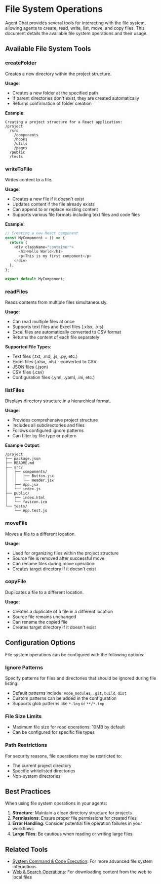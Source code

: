 # File System Operations

Agent Chat provides several tools for interacting with the file system, allowing agents to create, read, write, list, move, and copy files. This document details the available file system operations and their usage.

## Available File System Tools

### createFolder

Creates a new directory within the project structure.

**Usage**:
- Creates a new folder at the specified path
- If parent directories don't exist, they are created automatically
- Returns confirmation of folder creation

**Example**:
```
Creating a project structure for a React application:
/project
  /src
    /components
    /hooks
    /utils
    /pages
  /public
  /tests
```

### writeToFile

Writes content to a file.

**Usage**:
- Creates a new file if it doesn't exist
- Updates content if the file already exists
- Can append to or replace existing content
- Supports various file formats including text files and code files

**Example**:
```javascript
// Creating a new React component
const MyComponent = () => {
  return (
    <div className="container">
      <h1>Hello World</h1>
      <p>This is my first component</p>
    </div>
  );
};

export default MyComponent;
```

### readFiles

Reads contents from multiple files simultaneously.

**Usage**:
- Can read multiple files at once
- Supports text files and Excel files (.xlsx, .xls)
- Excel files are automatically converted to CSV format
- Returns the content of each file separately

**Supported File Types**:
- Text files (.txt, .md, .js, .py, etc.)
- Excel files (.xlsx, .xls) - converted to CSV
- JSON files (.json)
- CSV files (.csv)
- Configuration files (.yml, .yaml, .ini, etc.)

### listFiles

Displays directory structure in a hierarchical format.

**Usage**:
- Provides comprehensive project structure
- Includes all subdirectories and files
- Follows configured ignore patterns
- Can filter by file type or pattern

**Example Output**:
```
/project
├── package.json
├── README.md
├── src/
│   ├── components/
│   │   ├── Button.jsx
│   │   └── Header.jsx
│   ├── App.jsx
│   └── index.js
├── public/
│   ├── index.html
│   └── favicon.ico
└── tests/
    └── App.test.js
```

### moveFile

Moves a file to a different location.

**Usage**:
- Used for organizing files within the project structure
- Source file is removed after successful move
- Can rename files during move operation
- Creates target directory if it doesn't exist

### copyFile

Duplicates a file to a different location.

**Usage**:
- Creates a duplicate of a file in a different location
- Source file remains unchanged
- Can rename the copied file
- Creates target directory if it doesn't exist

## Configuration Options

File system operations can be configured with the following options:

### Ignore Patterns

Specify patterns for files and directories that should be ignored during file listing:

- Default patterns include: `node_modules`, `.git`, `build`, `dist`
- Custom patterns can be added in the configuration
- Supports glob patterns like `*.log` or `**/*.tmp`

### File Size Limits

- Maximum file size for read operations: 10MB by default
- Can be configured for specific file types

### Path Restrictions

For security reasons, file operations may be restricted to:

- The current project directory
- Specific whitelisted directories
- Non-system directories

## Best Practices

When using file system operations in your agents:

1. **Structure**: Maintain a clean directory structure for projects
2. **Permissions**: Ensure proper file permissions for created files
3. **Error Handling**: Consider potential file operation failures in your workflows
4. **Large Files**: Be cautious when reading or writing large files

## Related Tools

- [System Command & Code Execution](./system-execution.md): For more advanced file system interactions
- [Web & Search Operations](./web-search.md): For downloading content from the web to local files